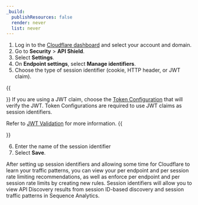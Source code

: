 ```yaml
---
_build:
  publishResources: false
  render: never
  list: never
---
```


1. Log in to the [Cloudflare dashboard](https://dash.cloudflare.com/login) and select your account and domain.
2. Go to **Security** > **API Shield**.
3. Select **Settings**.
4. On **Endpoint settings**, select **Manage identifiers**.
5. Choose the type of session identifier (cookie, HTTP header, or JWT claim).

{{<Aside type="note">}}
If you are using a JWT claim, choose the [Token Configuration](/api-shield/security/jwt-validation/configure/#token-configurations) that will verify the JWT. Token Configurations are required to use JWT claims as session identifiers. 

Refer to [JWT Validation](/api-shield/security/jwt-validation/) for more information. 
{{</Aside>}}

6. Enter the name of the session identifier
7. Select **Save**. 

After setting up session identifiers and allowing some time for Cloudflare to learn your traffic patterns, you can view your per endpoint and per session rate limiting recommendations, as well as enforce per endpoint and per session rate limits by creating new rules. Session identifiers will allow you to view API Discovery results from session ID-based discovery and session traffic patterns in Sequence Analytics.